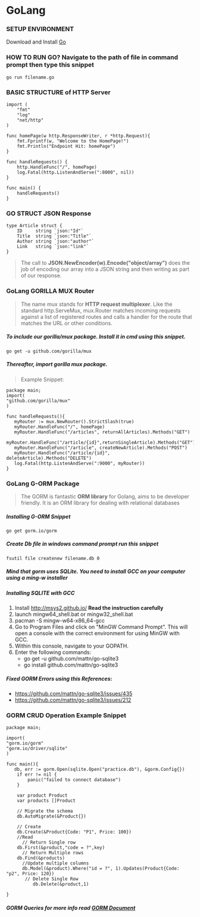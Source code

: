 # GoLang

### SETUP ENVIRONMENT
Download and Install [Go](https://golang.org/doc/install)


### HOW TO RUN GO? Navigate to the path of file in command prompt then type this snippet

```
go run filename.go
```

### BASIC STRUCTURE of HTTP Server
```
import (
    "fmt"
    "log"
    "net/http"
)
 
func homePage(w http.ResponseWriter, r *http.Request){
    fmt.Fprintf(w, "Welcome to the HomePage!")
    fmt.Println("Endpoint Hit: homePage")
}
 
func handleRequests() {
    http.HandleFunc("/", homePage)
    log.Fatal(http.ListenAndServe(":8000", nil))
}
 
func main() {
    handleRequests()
}
```


### GO STRUCT JSON Response

```
type Article struct {
    ID     string `json:"Id"`
    Title  string `json:"Title"`
    Author string `json:"author"`
    Link   string `json:"link"`
}
```

> The call to **JSON.NewEncoder(w).Encode("object/array")** does the job of encoding our  array into a JSON string and then writing as part of our response.


### GoLang GORILLA MUX Router
> The name mux stands for **HTTP request multiplexer**. Like the standard http.ServeMux, mux.Router matches incoming requests against a list of registered routes
> and calls a handler for the route that matches the URL or other conditions.

##### To include our gorilla/mux package. Install it in cmd using this snippet.

```
go get -u github.com/gorilla/mux
```

##### Thereafter, import gorilla mux package. 
> Example Snippet:

```
package main;
import(
"github.com/gorilla/mux"
)

func handleRequests(){
   myRouter := mux.NewRouter().StrictSlash(true)
   myRouter.HandleFunc("/", homePage)
   myRouter.HandleFunc("/articles", returnAllArticles).Methods("GET")
   myRouter.HandleFunc("/article/{id}",returnSingleArticle).Methods("GET")
   myRouter.HandleFunc("/article", createNewArticle).Methods("POST")
   myRouter.HandleFunc("/article/{id}", deleteArticle).Methods("DELETE")
   log.Fatal(http.ListenAndServe(":9000", myRouter))
}

```

### GoLang G-ORM Package
>The GORM is fantastic **ORM library** for Golang, aims to be developer friendly. It is an ORM library for dealing with relational databases

##### Installing G-ORM Snippet
```
go get gorm.io/gorm
```
##### Create Db file in windows command prompt run this snippet
```
fsutil file createnew filename.db 0
```
##### Mind that gorm uses **SQLite**. You need to install **GCC** on your computer using a **ming-w installer** 
##### Installing SQLITE with GCC
   1. Install http://msys2.github.io/ **Read the instruction carefully**
   2. launch mingw64_shell.bat or mingw32_shell.bat
   4. pacman -S mingw-w64-x86_64-gcc
   5. Go to Program Files and click on "MinGW Command Prompt". This will open a console with the correct environment for using MinGW with GCC.
   6. Within this console, navigate to your GOPATH.
   7. Enter the following commands:
      * go get -u github.com/mattn/go-sqlite3
      * go install github.com/mattn/go-sqlite3
   
##### Fixed GORM Errors using this References:
* https://github.com/mattn/go-sqlite3/issues/435
* https://github.com/mattn/go-sqlite3/issues/212 

### GORM CRUD Operation Example Snippet
```
package main;

import(
"gorm.io/gorm"
"gorm.io/driver/sqlite"
)

func main(){
   db, err := gorm.Open(sqlite.Open("practice.db"), &gorm.Config{})
    if err != nil {
        panic("failed to connect database")
    }
    
    var product Product 
    var products []Product

    // Migrate the schema
    db.AutoMigrate(&Product{})
    
    // Create
    db.Create(&Product{Code: "P1", Price: 100})
    //Read 
      // Return Single row
    db.First(&product,"code = ?",key)
      // Return Multiple rows
    db.Find(&products)
      //Update multiple columns
      db.Model(&product).Where("id = ?", 1).Updates(Product{Code: "p2", Price: 120})
       // Delete Single Row
          db.Delete(&product,1)

}

```

##### GORM Queries for more info read [GORM Document](https://gorm.io/docs/query.html) 


